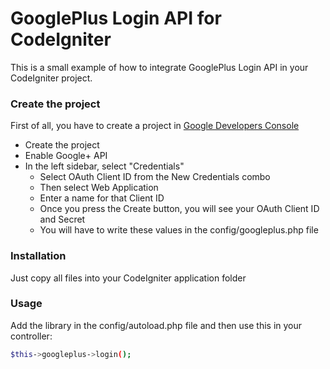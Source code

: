 # GooglePlus Login API for CodeIgniter

This is a small example of how to integrate GooglePlus Login API in your CodeIgniter project.

### Create the project
First of all, you have to create a project in [Google Developers Console]
- Create the project
- Enable Google+ API
- In the left sidebar, select "Credentials"
  - Select OAuth Client ID from the New Credentials combo
  - Then select Web Application
  - Enter a name for that Client ID
  - Once you press the Create button, you will see your OAuth Client ID and Secret
  - You will have to write these values in the config/googleplus.php file

### Installation
Just copy all files into your CodeIgniter application folder

### Usage
Add the library in the config/autoload.php file and then use this in your controller:
```sh
$this->googleplus->login();
```

   [Google Developers Console]: <https://console.developers.google.com/start>

